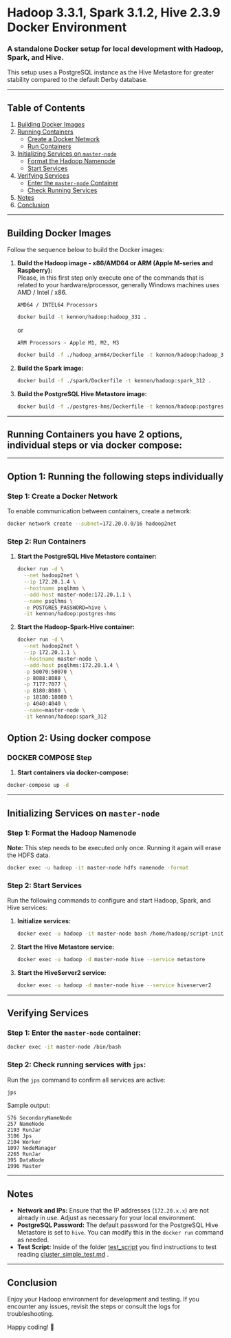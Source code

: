 
# Hadoop 3.3.1, Spark 3.1.2, Hive 2.3.9 Docker Environment

### A standalone Docker setup for local development with Hadoop, Spark, and Hive.

This setup uses a PostgreSQL instance as the Hive Metastore for greater stability compared to the default Derby database.

---

## Table of Contents

1. [Building Docker Images](#building-docker-images)
2. [Running Containers](#running-containers)
   - [Create a Docker Network](#step-1-create-a-docker-network)
   - [Run Containers](#step-2-run-containers)
3. [Initializing Services on `master-node`](#initializing-services-on-master-node)
   - [Format the Hadoop Namenode](#step-1-format-the-hadoop-namenode)
   - [Start Services](#step-2-start-services)
4. [Verifying Services](#verifying-services)
   - [Enter the `master-node` Container](#step-1-enter-the-master-node-container)
   - [Check Running Services](#step-2-check-running-services-with-jps)
5. [Notes](#notes)
6. [Conclusion](#conclusion)

---

## Building Docker Images

Follow the sequence below to build the Docker images:

1. **Build the Hadoop image - x86/AMD64 or ARM (Apple M-series and Raspberry):**  
    Please, in this first step only execute one of the commands that is related to your hardware/processor, generally Windows machines uses AMD / Intel / x86.

   `AMD64 / INTEL64 Processors`
   ```bash
   docker build -t kennon/hadoop:hadoop_331 .
   ```
   or

   `ARM Processors - Apple M1, M2, M3`
   ```bash
   docker build -f ./hadoop_arm64/Dockerfile -t kennon/hadoop:hadoop_331 .
   ```

2. **Build the Spark image:**
   ```bash
   docker build -f ./spark/Dockerfile -t kennon/hadoop:spark_312 .
   ```

3. **Build the PostgreSQL Hive Metastore image:**
   ```bash
   docker build -f ./postgres-hms/Dockerfile -t kennon/hadoop:postgres-hms .
   ```

---

## Running Containers you have 2 options, individual steps or via docker compose:

---
## Option 1: Running the following steps individually

### Step 1: Create a Docker Network
To enable communication between containers, create a network:
```bash
docker network create --subnet=172.20.0.0/16 hadoop2net
```

### Step 2: Run Containers
1. **Start the PostgreSQL Hive Metastore container:**
   ```bash
   docker run -d \
     --net hadoop2net \
     --ip 172.20.1.4 \
     --hostname psqlhms \
     --add-host master-node:172.20.1.1 \
     --name psqlhms \
     -e POSTGRES_PASSWORD=hive \
     -it kennon/hadoop:postgres-hms
   ```

2. **Start the Hadoop-Spark-Hive container:**
   ```bash
   docker run -d \
     --net hadoop2net \
     --ip 172.20.1.1 \
     --hostname master-node \
     --add-host psqlhms:172.20.1.4 \
     -p 50070:50070 \
     -p 8088:8088 \
     -p 7177:7077 \
     -p 8180:8080 \
     -p 18180:18080 \
     -p 4040:4040 \
     --name=master-node \
     -it kennon/hadoop:spark_312
   ```
## Option 2: Using docker compose

### DOCKER COMPOSE Step
1. **Start containers via docker-compose:**
```bash
docker-compose up -d
```
---

## Initializing Services on `master-node`

### Step 1: Format the Hadoop Namenode
**Note:** This step needs to be executed only once. Running it again will erase the HDFS data.
```bash
docker exec -u hadoop -it master-node hdfs namenode -format
```

### Step 2: Start Services
Run the following commands to configure and start Hadoop, Spark, and Hive services:

1. **Initialize services:**
   ```bash
   docker exec -u hadoop -it master-node bash /home/hadoop/script-init-services.sh
   ```

2. **Start the Hive Metastore service:**
   ```bash
   docker exec -u hadoop -d master-node hive --service metastore
   ```

3. **Start the HiveServer2 service:**
   ```bash
   docker exec -u hadoop -d master-node hive --service hiveserver2
   ```

---

## Verifying Services

### Step 1: Enter the `master-node` container:
```bash
docker exec -it master-node /bin/bash
```

### Step 2: Check running services with `jps`:
Run the `jps` command to confirm all services are active:
```bash
jps
```

Sample output:
```
576 SecondaryNameNode
257 NameNode
2193 RunJar
3106 Jps
2104 Worker
1097 NodeManager
2265 RunJar
395 DataNode
1996 Master
```

---

## Notes

- **Network and IPs:** Ensure that the IP addresses (`172.20.x.x`) are not already in use. Adjust as necessary for your local environment.
- **PostgreSQL Password:** The default password for the PostgreSQL Hive Metastore is set to `hive`. You can modify this in the `docker run` command as needed.
- **Test Script:** Inside of the folder [test_script](./test_script/) you find instructions to test reading [cluster_simple_test.md](./test_script/cluster_simple_test.md) .

---

## Conclusion

Enjoy your Hadoop environment for development and testing. If you encounter any issues, revisit the steps or consult the logs for troubleshooting.

Happy coding! 🚀
